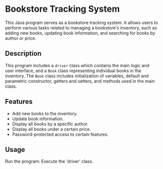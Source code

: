 # Bookstore Tracking System

This Java program serves as a bookstore tracking system. It allows users to perform various tasks related to managing a bookstore's inventory, such as adding new books, updating book information, and searching for books by author or price.

## Description

This program includes a `driver` class which contains the main logic and user interface, and a `Book` class representing individual books in the inventory. The `Book` class includes initialization of variables, default and parametric constructor, getters and setters, and methods used in the main class.

## Features

- Add new books to the inventory.
- Update book information.
- Display all books by a specific author.
- Display all books under a certain price.
- Password-protected access to certain features.

## Usage

Run the program: Execute the 'driver' class.
